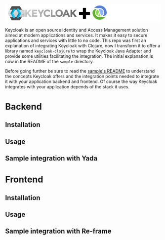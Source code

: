 
![Keycloak plus Clojure](keycloak-plus-clojure.png)

Keycloak is an open source Identity and Access Management solution aimed at modern applications and services. It makes it easy to secure applications and services with little to no code.
This repo was first an explanation of integrating Keycloak with Clojure, now I transform it to offer a library named `keycloak-clojure` to wrap the Keycloak Java Adapter and provide some utilities facilitating the integration. The initial explanation is now in the README of the `sample` directory.

Before going further be sure to read the [sample's README](sample) to understand the concepts Keycloak offers and the integration points needed to integrate it with your application backend and frontend. Of course the way Keycloak integrates with your application depends of the stack it uses.

# Backend

## Installation

## Usage

## Sample integration with Yada

# Frontend

## Installation

## Usage

## Sample integration with Re-frame
